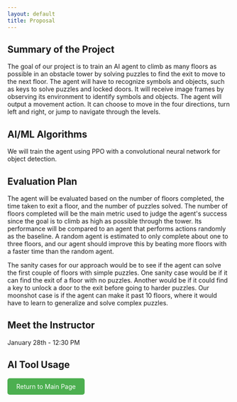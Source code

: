 ```yaml
---
layout: default
title: Proposal
---
```



## Summary of the Project
The goal of our project is to train an AI agent to climb as many floors as possible in an obstacle tower by solving puzzles to find the exit to move to the next floor. The agent will have to recognize symbols and objects, such as keys to solve puzzles and locked doors. It will receive image frames by observing its environment to identify symbols and objects. The agent will output a movement action. It can choose to move in the four directions, turn left and right, or jump to navigate through the levels.

## AI/ML Algorithms
We will train the agent using PPO with a convolutional neural network for object detection.

## Evaluation Plan
The agent will be evaluated based on the number of floors completed, the time taken to exit a floor, and the number of puzzles solved. The number of floors completed will be the main metric used to judge the agent's success since the goal is to climb as high as possible through the tower. Its performance will be compared to an agent that performs actions randomly as the baseline. A random agent is estimated to only complete about one to three floors, and our agent should improve this by beating more floors with a faster time than the random agent.

The sanity cases for our approach would be to see if the agent can solve the first couple of floors with simple puzzles. One sanity case would be if it can find the exit of a floor with no puzzles. Another would be if it could find a key to unlock a door to the exit before going to harder puzzles. Our moonshot case is if the agent can make it past 10 floors, where it would have to learn to generalize and solve complex puzzles.


## Meet the Instructor
January 28th - 12:30 PM

## AI Tool Usage

<a href="https://mmynampati.github.io/Stairway-to-Heaven/" style="background-color: #4CAF50; color: white; padding: 10px 20px; border-radius: 5px; text-decoration: none; display: inline-block;">
  Return to Main Page
</a>

